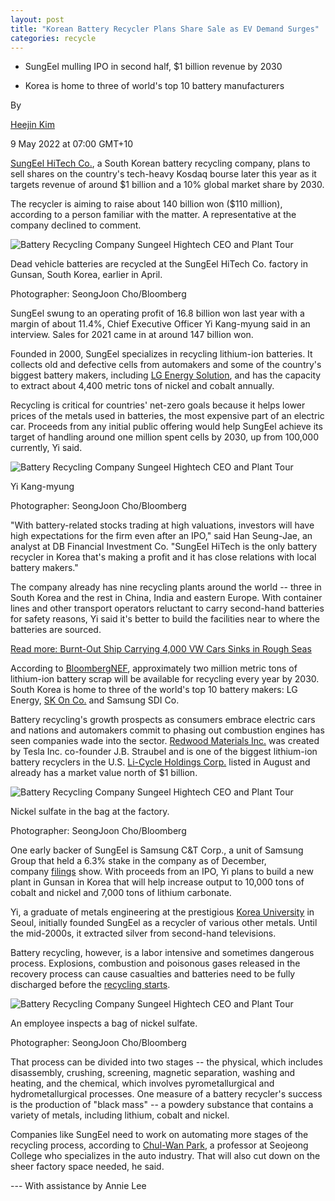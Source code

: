 ```yaml
---
layout: post
title: "Korean Battery Recycler Plans Share Sale as EV Demand Surges"
categories: recycle
---
```


-   SungEel mulling IPO in second half, $1 billion revenue by 2030

-   Korea is home to three of world's top 10 battery manufacturers


By

[Heejin Kim](https://www.bloomberg.com/authors/ASmhISbSwlw/heejin-kim)

9 May 2022 at 07:00 GMT+10



[SungEel HiTech Co.](https://www.bloomberg.com/quote/TUNGEZ:KS "Company Overview"), a South Korean battery recycling company, plans to sell shares on the country's tech-heavy Kosdaq bourse later this year as it targets revenue of around $1 billion and a 10% global market share by 2030.

The recycler is aiming to raise about 140 billion won ($110 million), according to a person familiar with the matter. A representative at the company declined to comment.

![Battery Recycling Company Sungeel Hightech CEO and Plant Tour](https://assets.bwbx.io/images/users/iqjWHBFdfxIU/ixbXpYckJamU/v0/800x-1.jpg)

Dead vehicle batteries are recycled at the SungEel HiTech Co. factory in Gunsan, South Korea, earlier in April.

Photographer: SeongJoon Cho/Bloomberg

SungEel swung to an operating profit of 16.8 billion won last year with a margin of about 11.4%, Chief Executive Officer Yi Kang-myung said in an interview. Sales for 2021 came in at around 147 billion won.

Founded in 2000, SungEel specializes in recycling lithium-ion batteries. It collects old and defective cells from automakers and some of the country's biggest battery makers, including [LG Energy Solution](https://www.bloomberg.com/quote/373220:KS "Company Overview"), and has the capacity to extract about 4,400 metric tons of nickel and cobalt annually.

Recycling is critical for countries' net-zero goals because it helps lower prices of the metals used in batteries, the most expensive part of an electric car. Proceeds from any initial public offering would help SungEel achieve its target of handling around one million spent cells by 2030, up from 100,000 currently, Yi said.

![Battery Recycling Company Sungeel Hightech CEO and Plant Tour](https://assets.bwbx.io/images/users/iqjWHBFdfxIU/i6QPs9yYj3sg/v0/800x-1.jpg)

Yi Kang-myung

Photographer: SeongJoon Cho/Bloomberg

"With battery-related stocks trading at high valuations, investors will have high expectations for the firm even after an IPO," said Han Seung-Jae, an analyst at DB Financial Investment Co. "SungEel HiTech is the only battery recycler in Korea that's making a profit and it has close relations with local battery makers."

The company already has nine recycling plants around the world -- three in South Korea and the rest in China, India and eastern Europe. With container lines and other transport operators reluctant to carry second-hand batteries for safety reasons, Yi said it's better to build the facilities near to where the batteries are sourced.

[Read more: Burnt-Out Ship Carrying 4,000 VW Cars Sinks in Rough Seas](https://www.bloomberg.com/news/articles/2022-03-01/burnt-out-ship-carrying-4-000-vw-vehicles-sinks-in-rough-seas "Burnt-Out Ship Carrying 4,000 VW Cars Sinks in Rough Seas (1)")

According to [BloombergNEF](https://www.bnef.com/insights/19923 "bnef"), approximately two million metric tons of lithium-ion battery scrap will be available for recycling every year by 2030. South Korea is home to three of the world's top 10 battery makers: LG Energy, [SK On Co.](https://www.bloomberg.com/quote/1927115D:KS "Company Overview") and Samsung SDI Co.

Battery recycling's growth prospects as consumers embrace electric cars and nations and automakers commit to phasing out combustion engines has seen companies wade into the sector. [Redwood Materials Inc.](https://www.bloomberg.com/quote/1906373D:US "Company Overview") was created by Tesla Inc. co-founder J.B. Straubel and is one of the biggest lithium-ion battery recyclers in the U.S. [Li-Cycle Holdings Corp.](https://www.bloomberg.com/quote/LICY:US "Company Overview") listed in August and already has a market value north of $1 billion.

![Battery Recycling Company Sungeel Hightech CEO and Plant Tour](https://assets.bwbx.io/images/users/iqjWHBFdfxIU/ibjHWyKrS_hE/v0/800x-1.jpg)

Nickel sulfate in the bag at the factory.

Photographer: SeongJoon Cho/Bloomberg

One early backer of SungEel is Samsung C&T Corp., a unit of Samsung Group that held a 6.3% stake in the company as of December, company [filings](https://dart.fss.or.kr/dsaf001/main.do?rcpNo=20220329000184 "filing") show. With proceeds from an IPO, Yi plans to build a new plant in Gunsan in Korea that will help increase output to 10,000 tons of cobalt and nickel and 7,000 tons of lithium carbonate.

Yi, a graduate of metals engineering at the prestigious [Korea University](https://www.korea.edu/mbshome/mbs/en/index.do "link") in Seoul, initially founded SungEel as a recycler of various other metals. Until the mid-2000s, it extracted silver from second-hand televisions.

Battery recycling, however, is a labor intensive and sometimes dangerous process. Explosions, combustion and poisonous gases released in the recovery process can cause casualties and batteries need to be fully discharged before the [recycling starts](https://www.frontiersin.org/articles/10.3389/fchem.2020.578044/full "link").

![Battery Recycling Company Sungeel Hightech CEO and Plant Tour](https://assets.bwbx.io/images/users/iqjWHBFdfxIU/i57NidXd3HKU/v0/800x-1.jpg)

An employee inspects a bag of nickel sulfate.

Photographer: SeongJoon Cho/Bloomberg

That process can be divided into two stages -- the physical, which includes disassembly, crushing, screening, magnetic separation, washing and heating, and the chemical, which involves pyrometallurgical and hydrometallurgical processes. One measure of a battery recycler's success is the production of "black mass" -- a powdery substance that contains a variety of metals, including lithium, cobalt and nickel.

Companies like SungEel need to work on automating more stages of the recycling process, according to [Chul-Wan Park](https://www.linkedin.com/in/chul-wan-park-37140376/?originalSubdomain=kr "park's profile"), a professor at Seojeong College who specializes in the auto industry. That will also cut down on the sheer factory space needed, he said. 

--- With assistance by Annie Lee